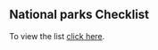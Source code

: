 ## National parks Checklist

To view the list [click here](https://alexantoniomoran.github.io/national-parks-sites-checklist/).
